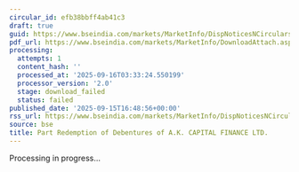 ```yaml
---
circular_id: efb38bbff4ab41c3
draft: true
guid: https://www.bseindia.com/markets/MarketInfo/DispNoticesNCirculars.aspx?Noticeid={A8576EC5-DE54-4A59-9F0F-4243827C0CC5}&noticeno=20250915-78&dt=09/15/2025&icount=78&totcount=81&flag=0
pdf_url: https://www.bseindia.com/markets/MarketInfo/DownloadAttach.aspx?id=20250915-78&attachedId=
processing:
  attempts: 1
  content_hash: ''
  processed_at: '2025-09-16T03:33:24.550199'
  processor_version: '2.0'
  stage: download_failed
  status: failed
published_date: '2025-09-15T16:48:56+00:00'
rss_url: https://www.bseindia.com/markets/MarketInfo/DispNoticesNCirculars.aspx?Noticeid={A8576EC5-DE54-4A59-9F0F-4243827C0CC5}&noticeno=20250915-78&dt=09/15/2025&icount=78&totcount=81&flag=0
source: bse
title: Part Redemption of Debentures of A.K. CAPITAL FINANCE LTD.
---
```


Processing in progress...